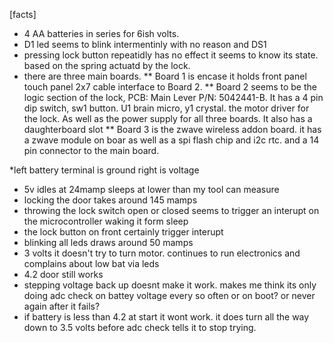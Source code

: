 [facts]
* 4 AA batteries in series for 6ish volts.
* D1 led seems to blink intermentinly with no reason and DS1
* pressing lock button repeatidly has no effect it seems to know its state. based on the spring actuatd by the lock.
* there are three main boards.
** Board 1 is encase it holds front panel touch panel 2x7 cable interface to Board 2.
** Board 2 seems to be the logic section of the lock, PCB: Main Lever P/N: 5042441-B.  It has a 4 pin dip switch, sw1 button.  U1 brain micro, y1 crystal.  the motor driver for the lock.  As well as the power supply for all three boards.  It also has a daughterboard slot
** Board 3 is the zwave wireless addon board.  it has a zwave module on boar as well as a spi flash chip and i2c rtc.  and a 14 pin connector to the main board.

*left battery terminal is ground right is voltage 
* 5v idles at 24mamp sleeps at lower than my tool can measure 
* locking the door takes around 145 mamps 
* throwing the lock switch open or closed seems to trigger an interupt on the microcontroller waking it form sleep
* the lock button on front certainly trigger interupt
* blinking all leds draws around 50 mamps
* 3 volts it doesn't try to turn motor.  continues to run electronics and complains about low bat via leds
* 4.2 door still works
* stepping voltage back up doesnt make it work.  makes me think its only doing adc check on battey voltage every so often or on boot? or never again after it fails?
* if battery is less than 4.2 at start it wont work.  it does turn all the way down to 3.5 volts before adc check tells it to stop trying.

